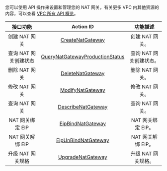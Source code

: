 <style rel="stylesheet">
table th:nth-of-type(1){
width:200px;
}</style>
<style rel="stylesheet">
table th:nth-of-type(2){
width:200px;
}</style>
<style rel="stylesheet">
table th:nth-of-type(3){
width:200px;
}</style>
<style rel="stylesheet">
table th:nth-of-type(4){
width:200px;
}</style>
<style rel="stylesheet">
table tr:hover {
background: #efefef; 
</style>

您可以使用 API 操作来设置和管理您的 NAT 网关，有关更多 VPC 内其他资源的内容，可以查看 <a href="/doc/api/245/909" target="_blank">VPC 所有 API 概览</a>。

| 接口功能 | Action ID |  功能描述 |
|:---------:|:---------:|:---------:|
| 创建 NAT 网关 | <a href="/doc/api/245/4094" target="_blank">CreateNatGateway</a> |  创建 NAT 网关。 |
| 查询 NAT 网关创建状态 | <a href="/doc/api/245/4089" target="_blank">QueryNatGatewayProductionStatus</a> |  查询 NAT 网关创建状态。 |
| 删除 NAT 网关 | <a href="/doc/api/245/4087" target="_blank">DeleteNatGateway</a> | 删除 NAT 网关。 |
| 修改 NAT 网关 | <a href="/doc/api/245/4086" target="_blank">ModifyNatGateway</a> | 修改 NAT 网关。 |
| 查询 NAT 网关 | <a href="/doc/api/245/4088" target="_blank">DescribeNatGateway</a> | 查询 NAT 网关。 |
| NAT 网关绑定 EIP | <a href="/doc/api/245/4093" target="_blank">EipBindNatGateway</a> | NAT 网关绑定 EIP。 |
| NAT 网关解绑 EIP | <a href="/doc/api/245/4092" target="_blank">EipUnBindNatGateway</a> | NAT 网关解绑 EIP。 |
| 升级 NAT 网关规格 | <a href="/doc/api/245/4090" target="_blank">UpgradeNatGateway</a> | 升级 NAT 网关规格。 |
